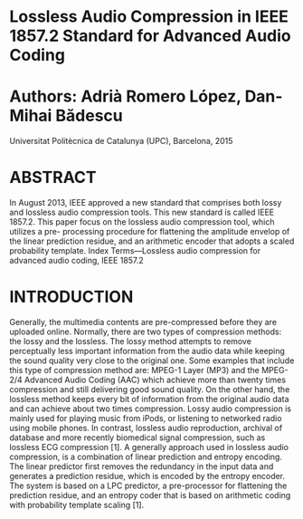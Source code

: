 # Lossless Audio Compression in IEEE 1857.2 Standard for Advanced Audio Coding

# Authors: Adrià Romero López, Dan-Mihai Bădescu <br>
Universitat Politècnica de Catalunya (UPC), Barcelona, 2015 

# ABSTRACT
In August 2013, IEEE approved a new standard that comprises both lossy and lossless audio compression tools. This new standard is called IEEE 1857.2. This paper focus on the lossless audio compression tool, which utilizes a pre- processing procedure for flattening the amplitude envelop of the linear prediction residue, and an arithmetic encoder that adopts a scaled probability template.
Index Terms—Lossless audio compression for advanced audio coding, IEEE 1857.2

# INTRODUCTION
Generally, the multimedia contents are pre-compressed before they are uploaded online. Normally, there are two types of compression methods: the lossy and the lossless. The lossy method attempts to remove perceptually less important information from the audio data while keeping the sound quality very close to the original one. Some examples that include this type of compression method are: MPEG-1 Layer (MP3) and the MPEG-2/4 Advanced Audio Coding (AAC) which achieve more than twenty times compression and still delivering good sound quality. On the other hand, the lossless method keeps every bit of information from the original audio data and can achieve about two times compression.
Lossy audio compression is mainly used for playing music from iPods, or listening to networked radio using mobile phones. In contrast, lossless audio reproduction, archival of database and more recently biomedical signal compression, such as lossless ECG compression [1].
A generally approach used in lossless audio compression, is a combination of linear prediction and entropy encoding. The linear predictor first removes the redundancy in the input data and generates a prediction residue, which is encoded by the entropy encoder. The system is based on a LPC predictor, a pre-processor for flattening the prediction residue, and an entropy coder that is based on arithmetic coding with probability template scaling [1].

